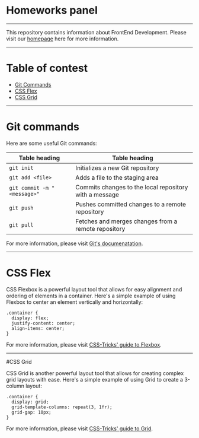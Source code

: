 # Homeworks panel

---


This repository contains information about FrontEnd Development. Please visit our [homepage](https://power-thief-32a.notion.site/FrontEnd-Development-dfc81b6cd378463aa1ba0b8f24170116) here for more information.

---

# Table of contest

- [Git Commands](#git-commands)
- [CSS Flex](#css-flex)
- [CSS Grid](#css-grid)

---

# Git commands 

Here are some useful Git commands:

| Table heading | Table heading |
| --- | --- |
| `git init` | Initializes a new Git repository |
| `git add <file>` | Adds a file to the staging area |
| `git commit -m "<message>"` | Commits changes to the local repository with a message |
| `git push` | Pushes committed changes to a remote repository |
| `git pull` | Fetches and merges changes from a remote repository |

For more information, please visit  [Git's documenatation](https://git-scm.com/doc).

---

# CSS Flex

CSS Flexbox is a powerful layout tool that allows for easy alignment and ordering of elements in a container. Here's a simple example of using Flexbox to center an element vertically and horizontally:

```
.container {
  display: flex;
  justify-content: center;
  align-items: center;
}
```
For more information, please visit [CSS-Tricks' guide to Flexbox](https://css-tricks.com/snippets/css/a-guide-to-flexbox/).

---

#CSS Grid

CSS Grid is another powerful layout tool that allows for creating complex grid layouts with ease. Here's a simple example of using Grid to create a 3-column layout:

```
.container {
  display: grid;
  grid-template-columns: repeat(3, 1fr);
  grid-gap: 10px;
}
```

For more information, please visit [CSS-Tricks' guide to Grid](https://css-tricks.com/snippets/css/complete-guide-grid/).